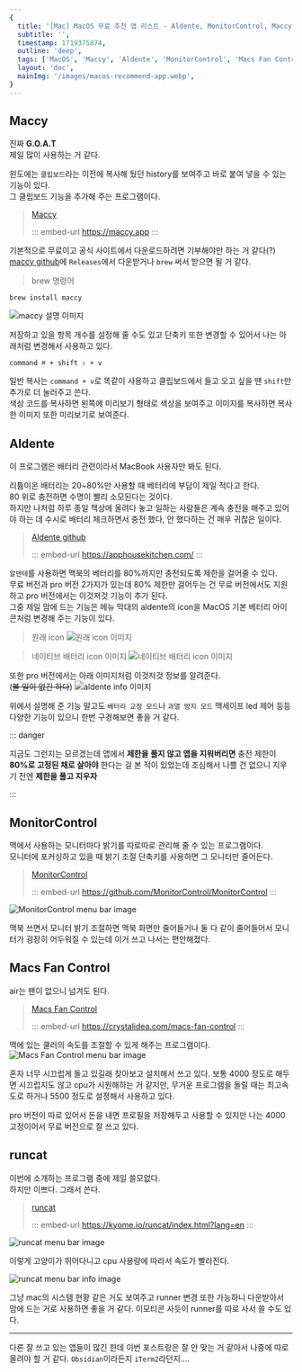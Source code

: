 ```yaml
---
{
  title: '[Mac] MacOS 무료 추천 앱 리스트 - Aldente, MonitorControl, Maccy, Mac Fan Control, runcat',
  subtitle: '',
  timestamp: 1719375874,
  outline: 'deep',
  tags: ['MacOS', 'Maccy', 'Aldente', 'MonitorControl', 'Macs Fan Control', 'runcat'],
  layout: 'doc',
  mainImg: '/images/macos-recommend-app.webp',
}
---
```


## Maccy

진짜 **G.O.A.T**  
제일 많이 사용하는 거 같다.

윈도에는 `클립보드`라는 이전에 복사해 뒀던 history를 보여주고 바로 붙여 넣을 수 있는 기능이 있다.  
그 클립보드 기능을 추가해 주는 프로그램이다.

> [Maccy](https://maccy.app)
>
> ::: embed-url https://maccy.app :::

기본적으로 무료이고 공식 사이트에서 다운로드하려면 기부해야만 하는 거 같다(?)  
[maccy github](https://github.com/p0deje/Maccy)에 `Releases`에서 다운받거나 `brew` 써서 받으면 될 거 같다.

> brew 명령어

```
brew install maccy
```

![maccy 설명 이미지](/images/macos-recommend-app/maccy-1.png)

저장하고 있을 항목 개수를 설정해 줄 수도 있고 단축키 또한 변경할 수 있어서 나는 아래처럼 변경해서 사용하고 있다.

```
command ⌘ + shift ⇧ + v
```

일반 복사는 `command + v`로 똑같이 사용하고 클립보드에서 들고 오고 싶을 땐 `shift`만 추가로 더 눌러주고 쓴다.  
색상 코드를 복사하면 왼쪽에 미리보기 형태로 색상을 보여주고 이미지를 복사하면 복사한 이미지 또한 미리보기로 보여준다.

## Aldente

이 프로그램은 배터리 관련이라서 MacBook 사용자만 봐도 된다.

리튬이온 배터리는 20~80%만 사용할 때 베터리에 부담이 제일 적다고 한다.  
80 위로 충전하면 수명이 빨리 소모된다는 것이다.  
하지만 나처럼 하루 종일 책상에 올려다 놓고 일하는 사람들은 계속 충전을 해주고 있어야 하는 데 수시로 배터리 체크하면서 충전 했다, 안 했다하는 건 매우 귀찮은 일이다.

> [Aldente github](https://apphousekitchen.com/)
>
> ::: embed-url https://apphousekitchen.com/ :::

`알덴테`를 사용하면 맥북의 베터리를 80%까지만 충전되도록 제한을 걸어줄 수 있다.  
무료 버전과 pro 버전 2가지가 있는데 80% 제한만 걸어두는 건 무료 버전에서도 지원하고 pro 버전에서는 이것저것 기능이 추가 된다.  
그중 제일 맘에 드는 기능은 메뉴 막대의 aldente의 icon을 MacOS 기본 베터리 아이콘처럼 변경해 주는 기능이 있다.

> 원래 icon
> ![원래 icon 이미지](/images/macos-recommend-app/aldente-1.png)

> 네이티브 배터리 icon 이미지
> ![네이티브 배터리 icon 이미지](/images/macos-recommend-app/aldente-2.png)

또한 pro 버전에서는 아래 이미지처럼 이것저것 정보를 알려준다.  
(~~볼 일이 없긴 하다~~)
![aldente info 이미지](/images/macos-recommend-app/aldente-3.png)

위에서 설명해 준 기능 말고도 `베터리 교정 모드`나 `과열 방지 모드` 맥세이프 led 제어 등등 다양한 기능이 있으니 한번 구경해보면 좋을 거 같다.

::: danger

지금도 그런지는 모르겠는데 앱에서 **제한을 풀지 않고 앱을 지워버리면** 충전 제한이 **80%로 고정된 채로 살아야** 한다는 걸 본 적이 있었는데 조심해서 나쁠 건 없으니 지우기 전엔 **제한을 풀고 지우자**

:::

## MonitorControl

맥에서 사용하는 모니터마다 밝기를 따로따로 관리해 줄 수 있는 프로그램이다.  
모니터에 포커싱하고 있을 때 밝기 조절 단축키를 사용하면 그 모니터만 줄어든다.

> [MonitorControl](https://github.com/MonitorControl/MonitorControl)
>
> ::: embed-url https://github.com/MonitorControl/MonitorControl :::

![MonitorControl menu bar image](/images/macos-recommend-app/monitor-control-1.png)

맥북 쓰면서 모니터 밝기 조절하면 맥북 화면만 줄어들거나 둘 다 같이 줄어들어서 모니터가 굉장히 어두워질 수 있는데 이거 쓰고 나서는 편안해졌다.

## Macs Fan Control

air는 팬이 없으니 넘겨도 된다.

> [Macs Fan Control](https://crystalidea.com/macs-fan-control)
>
> ::: embed-url https://crystalidea.com/macs-fan-control :::

맥에 있는 쿨러의 속도를 조절할 수 있게 해주는 프로그램이다.
![Macs Fan Control menu bar image](/images/macos-recommend-app/macs-fan-control-1.png)

혼자 너무 시끄럽게 돌고 있길래 찾아보고 설치해서 쓰고 있다.
보통 4000 정도로 해두면 시끄럽지도 않고 cpu가 시원해하는 거 같지만, 무거운 프로그램을 돌릴 때는 최고속도로 하거나 5500 정도로 설정해서 사용하고 있다.

pro 버전이 따로 있어서 돈을 내면 프로필을 저장해두고 사용할 수 있지만 나는 4000 고정이어서 무료 버전으로 잘 쓰고 있다.

## runcat

이번에 소개하는 프로그램 중에 제일 쓸모없다.  
하지만 이쁘다. 그래서 쓴다.

> [runcat](https://kyome.io/runcat/index.html?lang=en)
>
> ::: embed-url https://kyome.io/runcat/index.html?lang=en :::

![runcat menu bar image](/images/macos-recommend-app/runcat-1.gif)

이렇게 고양이가 뛰어다니고 cpu 사용량에 따라서 속도가 빨라진다.

![runcat menu bar info image](/images/macos-recommend-app/runcat-2.png)

그냥 mac의 시스템 현황 같은 거도 보여주고 runner 변경 또한 가능하니 다운받아서 맘에 드는 거로 사용하면 좋을 거 같다.
이모티콘 사듯이 runner를 따로 사서 쓸 수도 있다.

---

다른 잘 쓰고 있는 앱들이 많긴 한데 이번 포스트랑은 잘 안 맞는 거 같아서 나중에 따로 올려야 할 거 같다.
`Obsidian`이라든지 `iTerm2`라던지….
